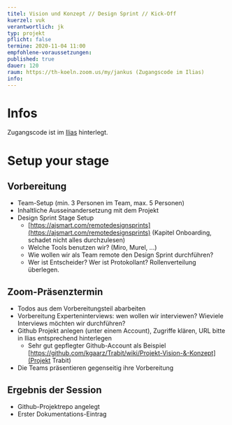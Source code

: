 ```yaml
---
titel: Vision und Konzept // Design Sprint // Kick-Off
kuerzel: vuk
verantwortlich: jk
typ: projekt
pflicht: false
termine: 2020-11-04 11:00
empfohlene-voraussetzungen: 
published: true
dauer: 120
raum: https://th-koeln.zoom.us/my/jankus (Zugangscode im Ilias)
info:
---
```


# Infos

Zugangscode ist im [Ilias](https://ilias.th-koeln.de/goto.php?target=fold_1658174&client_id=ILIAS_FH_Koeln) hinterlegt.

# Setup your stage

## Vorbereitung

* Team-Setup (min. 3 Personen im Team, max. 5 Personen)
* Inhaltliche Ausseinandersetzung mit dem Projekt
* Design Sprint Stage Setup
	* [https://ajsmart.com/remotedesignsprints](https://ajsmart.com/remotedesignsprints) (Kapitel Onboarding, schadet nicht alles durchzulesen)
	* Welche Tools benutzen wir? (Miro, Murel, ...)
	* Wie wollen wir als Team remote den Design Sprint durchführen?
	* Wer ist Entscheider? Wer ist Protokollant? Rollenverteilung überlegen.

## Zoom-Präsenztermin

* Todos aus dem Vorbereitungsteil abarbeiten
* Vorbereitung Experteninterviews: wen wollen wir interviewen? Wieviele Interviews möchten wir durchführen?
* Github Projekt anlegen (unter einem Account), Zugriffe klären, URL bitte in Ilias entsprechend hinterlegen
	* Sehr gut gepflegter Github-Account als Beispiel [https://github.com/kgaarz/Trabit/wiki/Projekt-Vision-&-Konzept](Projekt Trabit)
* Die Teams präsentieren gegenseitig ihre Vorbereitung

## Ergebnis der Session

* Github-Projektrepo angelegt
* Erster Dokumentations-Eintrag